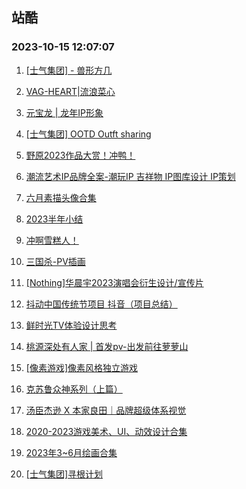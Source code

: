 ## 站酷 
### 2023-10-15 12:07:07

1. [[士气集团] - 兽形方几](https://www.zcool.com.cn/work/ZNjU3NjMxNDQ=.html)

2. [VAG-HEART|流浪菜心](https://www.zcool.com.cn/work/ZNjU3NDkwNTI=.html)

3. [元宝龙 | 龙年IP形象](https://www.zcool.com.cn/work/ZNjU3NzUyNDQ=.html)

4. [[士气集团] OOTD Outft sharing](https://www.zcool.com.cn/work/ZNjU3NTczMDQ=.html)

5. [野原2023作品大赏！冲鸭！](https://www.zcool.com.cn/work/ZNjU3MjY1MTI=.html)

6. [潮流艺术IP品牌全案-潮玩IP 吉祥物 IP图库设计 IP策划](https://www.zcool.com.cn/work/ZNjU3NTc0NDg=.html)

7. [六月素描头像合集](https://www.zcool.com.cn/work/ZNjU3MzgwNjQ=.html)

8. [2023半年小结](https://www.zcool.com.cn/work/ZNjU3Njc2ODA=.html)

9. [冲啊雪糕人！](https://www.zcool.com.cn/work/ZNjU2NDAxNDA=.html)

10. [三国杀-PV插画](https://www.zcool.com.cn/work/ZNjU3NzA4ODg=.html)

11. [[Nothing]华晨宇2023演唱会衍生设计/宣传片](https://www.zcool.com.cn/work/ZNjU4MDQxMzY=.html)

12. [抖动中国传统节项目 抖音（项目总结）](https://www.zcool.com.cn/work/ZNjU3NTUzMDg=.html)

13. [鲜时光TV体验设计思考](https://www.zcool.com.cn/work/ZNjU3NTc1MDQ=.html)

14. [桃源深处有人家 | 首发pv-出发前往萝萝山](https://www.zcool.com.cn/work/ZNjU3ODY0MTI=.html)

15. [[像素游戏]像素风格独立游戏](https://www.zcool.com.cn/work/ZNjU3NjE1NDQ=.html)

16. [克苏鲁众神系列（上篇）](https://www.zcool.com.cn/work/ZNjU3NzYxMzI=.html)

17. [汤臣杰逊 X 本家良田｜品牌超级体系视觉](https://www.zcool.com.cn/work/ZNjU3NTE3ODg=.html)

18. [2020-2023游戏美术、UI、动效设计合集](https://www.zcool.com.cn/work/ZNjU3NjMyMjA=.html)

19. [2023年3~6月绘画合集](https://www.zcool.com.cn/work/ZNjU3OTYwOTI=.html)

20. [[士气集团]寻根计划](https://www.zcool.com.cn/work/ZNjU3ODA4NDg=.html)

